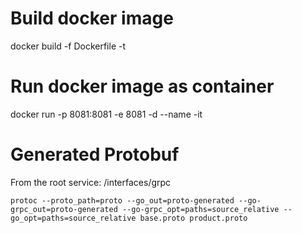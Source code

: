 # Build docker image
docker build -f Dockerfile -t <image-tag>

# Run docker image as container
docker run -p 8081:8081 -e 8081 -d --name <container-name> -it <image-tag>


# Generated Protobuf
From the root service:
/interfaces/grpc 
```
protoc --proto_path=proto --go_out=proto-generated --go-grpc_out=proto-generated --go-grpc_opt=paths=source_relative --go_opt=paths=source_relative base.proto product.proto
```